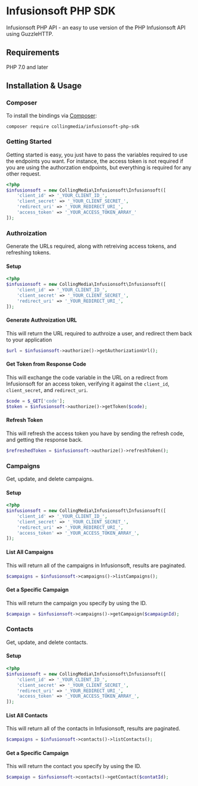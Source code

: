 # Infusionsoft PHP SDK
Infusionsoft PHP API - an easy to use version of the PHP Infusionsoft API using GuzzleHTTP.

## Requirements

PHP 7.0 and later

## Installation & Usage
### Composer

To install the bindings via [Composer](http://getcomposer.org/):

```
composer require collingmedia/infusionsoft-php-sdk
```


### Getting Started

Getting started is easy, you just have to pass the variables required to use the endpoints you want. For instance, the access token is not required if you are using the authorzation endpoints, but everything is required for any other request.

```php
<?php
$infusionsoft = new CollingMedia\Infusionsoft\Infusionsoft([
    'client_id' => '_YOUR_CLIENT_ID_',
    'client_secret' => '_YOUR_CLIENT_SECRET_',
    'redirect_uri' => '_YOUR_REDIRECT_URI_',
    'access_token' => '_YOUR_ACCESS_TOKEN_ARRAY_'
]);
```

### Authroization

Generate the URLs required, along with retreiving access tokens, and refreshing tokens.

#### Setup
```php
<?php
$infusionsoft = new CollingMedia\Infusionsoft\Infusionsoft([
    'client_id' => '_YOUR_CLIENT_ID_',
    'client_secret' => '_YOUR_CLIENT_SECRET_',
    'redirect_uri' => '_YOUR_REDIRECT_URI_',
]);
```

#### Generate Authroization URL
This will return the URL required to authroize a user, and redirect them back to your application
```php
$url = $infusionsoft->authorize()->getAuthorizationUrl();
```

#### Get Token from Response Code
This will exchange the code variable in the URL on a redirect from Infusionsoft for an access token, verifying it against the `client_id`, `client_secret`, and `redirect_uri`.
```php
$code = $_GET['code'];
$token = $infusionsoft->authorize()->getToken($code);
```

#### Refresh Token
This will refresh the access token you have by sending the refresh code, and getting the response back.
```php
$refreshedToken = $infusionsoft->authorize()->refreshToken();
```


### Campaigns

Get, update, and delete campaigns.

#### Setup
```php
<?php
$infusionsoft = new CollingMedia\Infusionsoft\Infusionsoft([
    'client_id' => '_YOUR_CLIENT_ID_',
    'client_secret' => '_YOUR_CLIENT_SECRET_',
    'redirect_uri' => '_YOUR_REDIRECT_URI_',
    'access_token' => '_YOUR_ACCESS_TOKEN_ARRAY_',
]);
```

#### List All Campaigns
This will return all of the campaigns in Infusionsoft, results are paginated.
```php
$campaigns = $infusionsoft->campaigns()->listCampaigns();
```

#### Get a Specific Campaign
This will return the campaign you specify by using the ID.
```php
$campaign = $infusionsoft->campaigns()->getCampaign($campaignId);
```


### Contacts

Get, update, and delete contacts.

#### Setup
```php
<?php
$infusionsoft = new CollingMedia\Infusionsoft\Infusionsoft([
    'client_id' => '_YOUR_CLIENT_ID_',
    'client_secret' => '_YOUR_CLIENT_SECRET_',
    'redirect_uri' => '_YOUR_REDIRECT_URI_',
    'access_token' => '_YOUR_ACCESS_TOKEN_ARRAY_',
]);
```

#### List All Contacts
This will return all of the contacts in Infusionsoft, results are paginated.
```php
$campaigns = $infusionsoft->contacts()->listContacts();
```

#### Get a Specific Campaign
This will return the contact you specify by using the ID.
```php
$campaign = $infusionsoft->contacts()->getContact($contatId);
```
